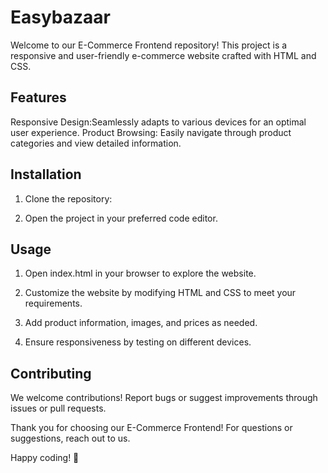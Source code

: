 # Easybazaar
Welcome to our E-Commerce Frontend repository! This project is a responsive and user-friendly e-commerce website crafted with HTML and CSS.

## Features

Responsive Design:Seamlessly adapts to various devices for an optimal user experience.
Product Browsing: Easily navigate through product categories and view detailed information.

## Installation

1. Clone the repository:
  
2. Open the project in your preferred code editor.

## Usage

1. Open index.html in your browser to explore the website.

2. Customize the website by modifying HTML and CSS to meet your requirements.

3. Add product information, images, and prices as needed.

4. Ensure responsiveness by testing on different devices.

## Contributing

We welcome contributions! Report bugs or suggest improvements through issues or pull requests.

Thank you for choosing our E-Commerce Frontend! For questions or suggestions, reach out to us.

Happy coding! 🚀
